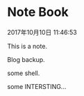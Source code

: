# Note Book

2017年10月10日 11:46:53  

This is a note.  

Blog backup.  

some shell.  

some INTERSTING...
